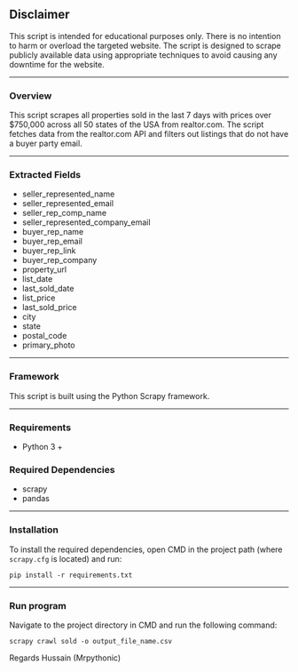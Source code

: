 ## Disclaimer
This script is intended for educational purposes only. There is no intention to harm or overload the targeted website. The script is designed to scrape publicly available data using appropriate techniques to avoid causing any downtime for the website.

---

### Overview
This script scrapes all properties sold in the last 7 days with prices over $750,000 across all 50 states of the USA from realtor.com. The script fetches data from the realtor.com API and filters out listings that do not have a buyer party email.

---

### Extracted Fields
- seller_represented_name
- seller_represented_email
- seller_rep_comp_name
- seller_represented_company_email
- buyer_rep_name
- buyer_rep_email
- buyer_rep_link
- buyer_rep_company
- property_url
- list_date
- last_sold_date
- list_price
- last_sold_price
- city
- state
- postal_code
- primary_photo

---

### Framework
This script is built using the Python Scrapy framework.

---

### Requirements
- Python 3 +

### Required Dependencies
- scrapy
- pandas

---

### Installation
To install the required dependencies, open CMD in the project path (where `scrapy.cfg` is located) and run:
```
pip install -r requirements.txt
```
---

### Run program

Navigate to the project directory in CMD and run the following command:
```
scrapy crawl sold -o output_file_name.csv
```

Regards
Hussain (Mrpythonic)

